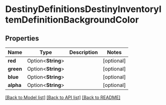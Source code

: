 # DestinyDefinitionsDestinyInventoryItemDefinitionBackgroundColor

## Properties

Name | Type | Description | Notes
------------ | ------------- | ------------- | -------------
**red** | Option<**String**> |  | [optional]
**green** | Option<**String**> |  | [optional]
**blue** | Option<**String**> |  | [optional]
**alpha** | Option<**String**> |  | [optional]

[[Back to Model list]](../README.md#documentation-for-models) [[Back to API list]](../README.md#documentation-for-api-endpoints) [[Back to README]](../README.md)



